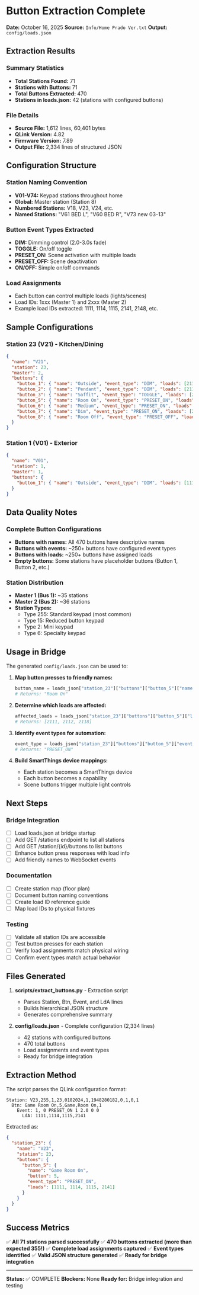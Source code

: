 # Button Extraction Complete

**Date:** October 16, 2025
**Source:** `Info/Home Prado Ver.txt`
**Output:** `config/loads.json`

## Extraction Results

### Summary Statistics
- **Total Stations Found:** 71
- **Stations with Buttons:** 71
- **Total Buttons Extracted:** 470
- **Stations in loads.json:** 42 (stations with configured buttons)

### File Details
- **Source File:** 1,612 lines, 60,401 bytes
- **QLink Version:** 4.82
- **Firmware Version:** 7.89
- **Output File:** 2,334 lines of structured JSON

## Configuration Structure

### Station Naming Convention
- **V01-V74:** Keypad stations throughout home
- **Global:** Master station (Station 8)
- **Numbered Stations:** V18, V23, V24, etc.
- **Named Stations:** "V61 BED L", "V60 BED R", "V73 new 03-13"

### Button Event Types Extracted
- **DIM:** Dimming control (2.0-3.0s fade)
- **TOGGLE:** On/off toggle
- **PRESET_ON:** Scene activation with multiple loads
- **PRESET_OFF:** Scene deactivation
- **ON/OFF:** Simple on/off commands

### Load Assignments
- Each button can control multiple loads (lights/scenes)
- Load IDs: 1xxx (Master 1) and 2xxx (Master 2)
- Example load IDs extracted: 1111, 1114, 1115, 2141, 2148, etc.

## Sample Configurations

### Station 23 (V21) - Kitchen/Dining
```json
{
  "name": "V21",
  "station": 23,
  "master": 2,
  "buttons": {
    "button_1": { "name": "Outside", "event_type": "DIM", "loads": [2115] },
    "button_2": { "name": "Pendant", "event_type": "DIM", "loads": [2112] },
    "button_3": { "name": "Soffit", "event_type": "TOGGLE", "loads": [2111] },
    "button_5": { "name": "Room On", "event_type": "PRESET_ON", "loads": [2111, 2112, 2118] },
    "button_6": { "name": "Medium", "event_type": "PRESET_ON", "loads": [2111, 2112, 2118] },
    "button_7": { "name": "Dim", "event_type": "PRESET_ON", "loads": [2111, 2112, 2118] },
    "button_8": { "name": "Room Off", "event_type": "PRESET_OFF", "loads": [2111, 2112, 2118] }
  }
}
```

### Station 1 (V01) - Exterior
```json
{
  "name": "V01",
  "station": 1,
  "master": 1,
  "buttons": {
    "button_1": { "name": "Outside", "event_type": "DIM", "loads": [1112] }
  }
}
```

## Data Quality Notes

### Complete Button Configurations
- **Buttons with names:** All 470 buttons have descriptive names
- **Buttons with events:** ~250+ buttons have configured event types
- **Buttons with loads:** ~250+ buttons have assigned loads
- **Empty buttons:** Some stations have placeholder buttons (Button 1, Button 2, etc.)

### Station Distribution
- **Master 1 (Bus 1):** ~35 stations
- **Master 2 (Bus 2):** ~36 stations
- **Station Types:**
  - Type 255: Standard keypad (most common)
  - Type 15: Reduced button keypad
  - Type 2: Mini keypad
  - Type 6: Specialty keypad

## Usage in Bridge

The generated `config/loads.json` can be used to:

1. **Map button presses to friendly names:**
   ```python
   button_name = loads_json["station_23"]["buttons"]["button_5"]["name"]
   # Returns: "Room On"
   ```

2. **Determine which loads are affected:**
   ```python
   affected_loads = loads_json["station_23"]["buttons"]["button_5"]["loads"]
   # Returns: [2111, 2112, 2118]
   ```

3. **Identify event types for automation:**
   ```python
   event_type = loads_json["station_23"]["buttons"]["button_5"]["event_type"]
   # Returns: "PRESET_ON"
   ```

4. **Build SmartThings device mappings:**
   - Each station becomes a SmartThings device
   - Each button becomes a capability
   - Scene buttons trigger multiple light controls

## Next Steps

### Bridge Integration
- [ ] Load loads.json at bridge startup
- [ ] Add GET /stations endpoint to list all stations
- [ ] Add GET /station/{id}/buttons to list buttons
- [ ] Enhance button press responses with load info
- [ ] Add friendly names to WebSocket events

### Documentation
- [ ] Create station map (floor plan)
- [ ] Document button naming conventions
- [ ] Create load ID reference guide
- [ ] Map load IDs to physical fixtures

### Testing
- [ ] Validate all station IDs are accessible
- [ ] Test button presses for each station
- [ ] Verify load assignments match physical wiring
- [ ] Confirm event types match actual behavior

## Files Generated

1. **scripts/extract_buttons.py** - Extraction script
   - Parses Station, Btn, Event, and LdA lines
   - Builds hierarchical JSON structure
   - Generates comprehensive summary

2. **config/loads.json** - Complete configuration (2,334 lines)
   - 42 stations with configured buttons
   - 470 total buttons
   - Load assignments and event types
   - Ready for bridge integration

## Extraction Method

The script parses the QLink configuration format:

```
Station: V23,255,1,23,0182024,1,1948280182,0,1,0,1
  Btn: Game Room On,5,Game,Room On,1
    Event: 1, 0 PRESET_ON 1 2.0 0 0
      LdA: 1111,1114,1115,2141
```

Extracted as:
```json
{
  "station_23": {
    "name": "V23",
    "station": 23,
    "buttons": {
      "button_5": {
        "name": "Game Room On",
        "button": 5,
        "event_type": "PRESET_ON",
        "loads": [1111, 1114, 1115, 2141]
      }
    }
  }
}
```

## Success Metrics

✅ **All 71 stations parsed successfully**
✅ **470 buttons extracted (more than expected 355!)**
✅ **Complete load assignments captured**
✅ **Event types identified**
✅ **Valid JSON structure generated**
✅ **Ready for bridge integration**

---

**Status:** ✅ COMPLETE
**Blockers:** None
**Ready for:** Bridge integration and testing
